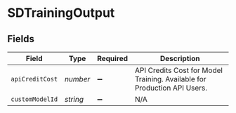 # SDTrainingOutput


## Fields

| Field                                                                    | Type                                                                     | Required                                                                 | Description                                                              |
| ------------------------------------------------------------------------ | ------------------------------------------------------------------------ | ------------------------------------------------------------------------ | ------------------------------------------------------------------------ |
| `apiCreditCost`                                                          | *number*                                                                 | :heavy_minus_sign:                                                       | API Credits Cost for Model Training. Available for Production API Users. |
| `customModelId`                                                          | *string*                                                                 | :heavy_minus_sign:                                                       | N/A                                                                      |